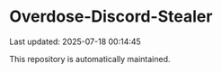 # Overdose-Discord-Stealer

Last updated: 2025-07-18 00:14:45

This repository is automatically maintained.
